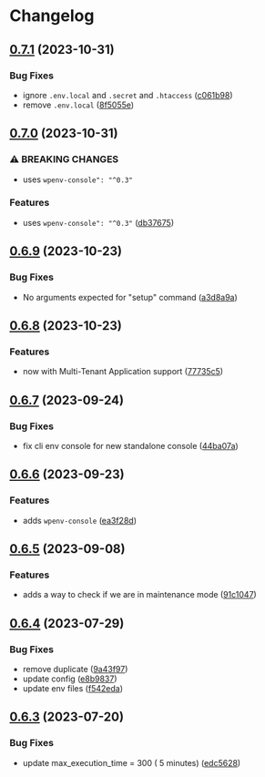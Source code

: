 # Changelog

## [0.7.1](https://github.com/devuri/wp-env-app/compare/v0.7.0...v0.7.1) (2023-10-31)


### Bug Fixes

* ignore `.env.local` and `.secret` and `.htaccess` ([c061b98](https://github.com/devuri/wp-env-app/commit/c061b989a920c3a89bc4abf4848ba3e16a4cbd23))
* remove `.env.local` ([8f5055e](https://github.com/devuri/wp-env-app/commit/8f5055e479d850b747a46d1c02ec2cee7d1fc06a))

## [0.7.0](https://github.com/devuri/wp-env-app/compare/v0.6.9...v0.7.0) (2023-10-31)


### ⚠ BREAKING CHANGES

* uses `wpenv-console": "^0.3"`

### Features

* uses `wpenv-console": "^0.3"` ([db37675](https://github.com/devuri/wp-env-app/commit/db376754a22a5f48413de9f39de954e9fc93e94b))

## [0.6.9](https://github.com/devuri/wp-env-app/compare/v0.6.8...v0.6.9) (2023-10-23)


### Bug Fixes

* No arguments expected for "setup" command ([a3d8a9a](https://github.com/devuri/wp-env-app/commit/a3d8a9a0adda1e1b28f8efc9d7df47e7f58ea82f))

## [0.6.8](https://github.com/devuri/wp-env-app/compare/v0.6.7...v0.6.8) (2023-10-23)


### Features

* now with Multi-Tenant Application support ([77735c5](https://github.com/devuri/wp-env-app/commit/77735c545655938f41ebda50cba298a0e9fb7d2b))

## [0.6.7](https://github.com/devuri/wp-env-app/compare/v0.6.6...v0.6.7) (2023-09-24)


### Bug Fixes

* fix cli env console for new standalone console ([44ba07a](https://github.com/devuri/wp-env-app/commit/44ba07ac5aa5a3d271813f866d92a23f83016cfc))

## [0.6.6](https://github.com/devuri/wp-env-app/compare/v0.6.5...v0.6.6) (2023-09-23)


### Features

* adds `wpenv-console` ([ea3f28d](https://github.com/devuri/wp-env-app/commit/ea3f28d768816846f392c516c6bbe0cc22519100))

## [0.6.5](https://github.com/devuri/wp-env-app/compare/v0.6.4...v0.6.5) (2023-09-08)


### Features

* adds a way to check if we are in maintenance mode ([91c1047](https://github.com/devuri/wp-env-app/commit/91c10476ccc9ad794311033a9371ef151171bc0d))

## [0.6.4](https://github.com/devuri/wp-env-app/compare/v0.6.3...v0.6.4) (2023-07-29)


### Bug Fixes

* remove duplicate ([9a43f97](https://github.com/devuri/wp-env-app/commit/9a43f97887869176bfa7bb2d78c6ca63be829798))
* update config ([e8b9837](https://github.com/devuri/wp-env-app/commit/e8b9837da7da8fa6a9c479a30ae6ab86f8a14feb))
* update env files ([f542eda](https://github.com/devuri/wp-env-app/commit/f542edac37eeff75dc3542bb03da65b94382e09f))

## [0.6.3](https://github.com/devuri/wp-env-app/compare/0.6.2...v0.6.3) (2023-07-20)


### Bug Fixes

* update max_execution_time = 300 ( 5 minutes) ([edc5628](https://github.com/devuri/wp-env-app/commit/edc5628687b16585a9c83c0cf6883c90e95a1175))
